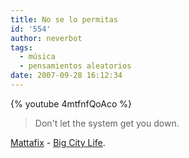 ```yaml
---
title: No se lo permitas
id: '554'
author: neverbot
tags:
  - música
  - pensamientos aleatorios
date: 2007-09-28 16:12:34
---
```


{% youtube 4mtfnfQoAco %}

> Don't let the system get you down.

[Mattafix](http://en.wikipedia.org/wiki/Mattafix) - [Big City Life](http://en.wikipedia.org/wiki/Big_City_Life).